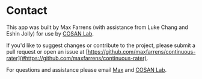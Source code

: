 # Contact


This app was built by Max Farrens (with assistance from Luke Chang and Eshin Jolly) for use by [COSAN Lab](#https://cosanlab.com/). 

If you'd like to suggest changes or contribute to the project, please submit a pull request or open an issue at [https://github.com/maxfarrens/continuous-rater](#https://github.com/maxfarrens/continuous-rater). 

For questions and assistance please email [Max](#mailto:maxfarrens@gmail.com) and [COSAN Lab](#mailto:cosanlab@gmail.com). 
